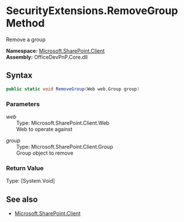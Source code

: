 # SecurityExtensions.RemoveGroup Method  
Remove a group  

**Namespace:** [Microsoft.SharePoint.Client](Microsoft.SharePoint.Client.md)  
**Assembly:** OfficeDevPnP.Core.dll  
## Syntax
```C#
public static void RemoveGroup(Web web,Group group)
```
### Parameters
*web*  
&emsp;&emsp;Type: Microsoft.SharePoint.Client.Web  
&emsp;&emsp;Web to operate against  
  
*group*  
&emsp;&emsp;Type: Microsoft.SharePoint.Client.Group  
&emsp;&emsp;Group object to remove  
  
### Return Value
Type: [System.Void]  

## See also
- [Microsoft.SharePoint.Client](Microsoft.SharePoint.Client.md)
